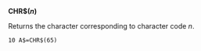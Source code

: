 **CHR$(*n*)**

Returns the character corresponding to character code *n*.

```ecb2
10 A$=CHR$(65)
```
